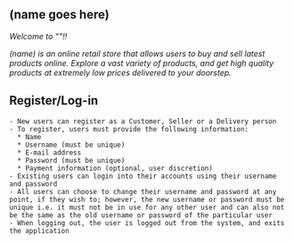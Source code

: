 ## (name goes here)

*Welcome to “”!!*  

*(name) is an online retail store that allows users to buy and sell latest products online. Explore a vast variety of products, and get high quality products at extremely low prices delivered to your doorstep.*  

Register/Log-in
----

    - New users can register as a Customer, Seller or a Delivery person
    - To register, users must provide the following information:
      * Name
      * Username (must be unique)
      * E-mail address
      * Password (must be unique)
      * Payment information (optional, user discretion)
    - Existing users can login into their accounts using their username and password
    - All users can choose to change their username and password at any point, if they wish to; however, the new username or password must be unique i.e. it must not be in use for any other user and can also not be the same as the old username or password of the particular user
    - When logging out, the user is logged out from the system, and exits the application



